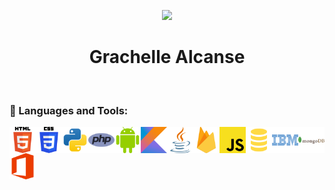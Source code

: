 
<p align=center><a href="https://github.com/annemeeey"><img src="https://i.imgur.com/lNlOv13.png" /></a></p>

<h1 align="center">Grachelle Alcanse</h1>

<br>



### 🔨 Languages and Tools:
<a target="_blank"> <img align="left" src="res/html-5-logo-svgrepo-com.svg" alt="HTML" height="42px"/> </a> 
<a target="_blank"> <img align="left" src="res/css-3-logo-svgrepo-com.svg" alt="CSS" height="42px"/> </a> 
<a href="https://www.python.org" target="_blank"><img align="left" alt="Python" height ="42px" src="res/python-svgrepo-com.svg"></a>
<a href="https://www.php.net/" target="_blank"><img align="left" alt="PHP" height ="42px" src="res/php-1-logo-svgrepo-com.svg"></a>
<a href="https://developer.android.com" target="_blank"> <img align="left" alt="Android" height ="42px" src="res/android-color-svgrepo-com.svg"> </a>
<a href="https://kotlinlang.org" target="_blank"><img align="left" alt="Kotlin" height ="42px" src="res/kotlin-svgrepo-com.svg"></a>
<a href="https://www.java.com" target="_blank"><img align="left" alt="Java" height ="42px" src="res/java-svgrepo-com.svg"></a>
<a href="https://firebase.google.com/" target="_blank"> <img align="left" src="res/firebase-svgrepo-com.svg" alt="Firebase" height ="42px"/> </a>
<a href="https://developer.mozilla.org/en-US/docs/Web/JavaScript" target="_blank"> <img align="left" alt="JavaScript" height ="42px"  src="res/javascript-svgrepo-com.svg"> </a>

<a target="_blank"> <img align="left" alt="SQL" height ="42px" src="res/sql-svgrepo-com.svg"></a>
<a href="https://www.ibm.com/us-en" target="_blank"><img align="left" alt="IBM" height ="42px" src="res/ibm-logo-svgrepo-com.svg"></a>
<a href="https://www.mongodb.com/" target="_blank"> <img src="res/mongodb-logo-svgrepo-com.svg" align="left" alt="Mongodb" height='42px'/> </a>
<a target="_blank"> <img src="res/office-1-logo-svgrepo-com.svg" alt="MS" height='42px'/> </a>

<br>
